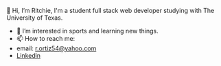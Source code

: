 👋 Hi, I’m Ritchie, I'm a student full stack web developer studying with The University of Texas.
- 👀 I’m interested in sports and learning new things.
- 📫 How to reach me:
- email: r.ortiz54@yahoo.com
- [Linkedin](https://www.linkedin.com/in/rportiz/) 

<!---
xRitchie91/xRitchie91 is a ✨ special ✨ repository because its `README.md` (this file) appears on your GitHub profile.
You can click the Preview link to take a look at your changes.
--->
